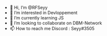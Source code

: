 - 👋 Hi, I’m @RFSeyy
- 👀 I’m interested in Devloppement
- 🌱 I’m currently learning JS
- 💞️ I’m looking to collaborate on DBM-Network
- 📫 How to reach me Discord : Seyy#3505

<!---
RFSeyy/RFSeyy is a ✨ special ✨ repository because its `README.md` (this file) appears on your GitHub profile.
You can click the Preview link to take a look at your changes.
--->
